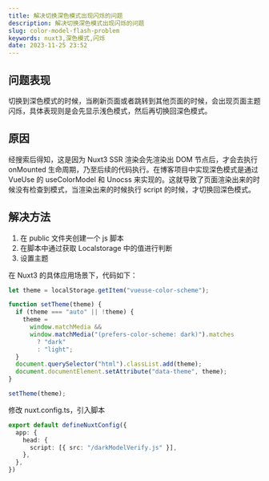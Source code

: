```yaml
---
title: 解决切换深色模式出现闪烁的问题
description: 解决切换深色模式出现闪烁的问题
slug: color-model-flash-problem
keywords: nuxt3,深色模式,闪烁
date: 2023-11-25 23:52
---
```


## 问题表现
切换到深色模式的时候，当刷新页面或者跳转到其他页面的时候，会出现页面主题闪烁，具体表现则是会先显示浅色模式，然后再切换回深色模式。

## 原因
经搜索后得知，这是因为 Nuxt3 SSR 渲染会先渲染出 DOM 节点后，才会去执行 onMounted 生命周期，乃至后续的代码执行。在博客项目中实现深色模式是通过 VueUse 的 useColorModel 和 Unocss 来实现的。这就导致了页面渲染出来的时候没有检查到模式，当渲染出来的时候执行 script 的时候，才切换回深色模式。

## 解决方法

1. 在 public 文件夹创建一个 js 脚本
2. 在脚本中通过获取 Localstorage 中的值进行判断
3. 设置主题

在 Nuxt3 的具体应用场景下，代码如下：
```javascript
let theme = localStorage.getItem("vueuse-color-scheme");

function setTheme(theme) {
  if (theme === "auto" || !theme) {
    theme =
      window.matchMedia &&
      window.matchMedia("(prefers-color-scheme: dark)").matches
        ? "dark"
        : "light";
  }
  document.querySelector("html").classList.add(theme);
  document.documentElement.setAttribute("data-theme", theme);
}

setTheme(theme);
```
修改 nuxt.config.ts，引入脚本
```typescript
export default defineNuxtConfig({
  app: {
    head: {
      script: [{ src: "/darkModelVerify.js" }],
    },
  },
})
```


